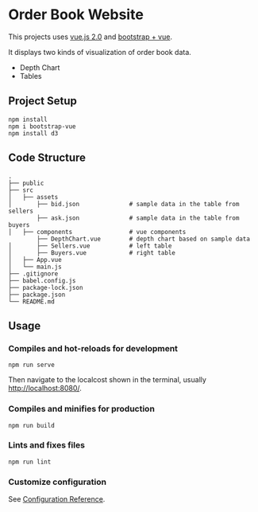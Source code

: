 # Order Book Website

This projects uses [vue.js 2.0](https://vuejs.org/) and [bootstrap + vue](https://bootstrap-vue.js.org/).

It displays two kinds of visualization of order book data.
- Depth Chart
- Tables 

## Project Setup

```
npm install
npm i bootstrap-vue
npm install d3
```

## Code Structure
```
.
├── public                   
├── src
│   ├── assets 
│       ├── bid.json              # sample data in the table from sellers
        ├── ask.json              # sample data in the table from buyers
│   ├── components                # vue components
        ├── DepthChart.vue        # depth chart based on sample data
│       ├── Sellers.vue           # left table
│       ├── Buyers.vue            # right table
│   ├── App.vue
│   └── main.js                               
├── .gitignore
├── babel.config.js
├── package-lock.json
├── package.json
└── README.md
```

## Usage
### Compiles and hot-reloads for development
```
npm run serve
```
Then navigate to the localcost shown in the terminal, usually [http://localhost:8080/](http://localhost:8080/).

### Compiles and minifies for production
```
npm run build
```

### Lints and fixes files
```
npm run lint
```

### Customize configuration
See [Configuration Reference](https://cli.vuejs.org/config/).

